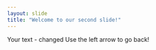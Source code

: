```yaml
---
layout: slide
title: "Welcome to our second slide!"
---
```

Your text - changed
Use the left arrow to go back!
